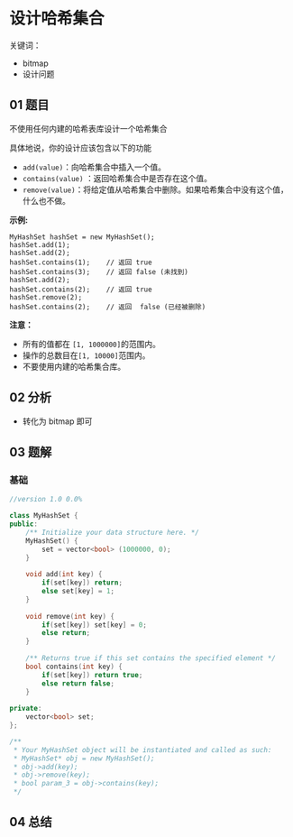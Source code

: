 # 设计哈希集合
关键词：

- bitmap
- 设计问题

## 01 题目

不使用任何内建的哈希表库设计一个哈希集合

具体地说，你的设计应该包含以下的功能

- `add(value)`：向哈希集合中插入一个值。
- `contains(value)` ：返回哈希集合中是否存在这个值。
- `remove(value)`：将给定值从哈希集合中删除。如果哈希集合中没有这个值，什么也不做。


**示例:**

```
MyHashSet hashSet = new MyHashSet();
hashSet.add(1);         
hashSet.add(2);         
hashSet.contains(1);    // 返回 true
hashSet.contains(3);    // 返回 false (未找到)
hashSet.add(2);          
hashSet.contains(2);    // 返回 true
hashSet.remove(2);          
hashSet.contains(2);    // 返回  false (已经被删除)
```


**注意：**

- 所有的值都在 `[1, 1000000]`的范围内。
- 操作的总数目在`[1, 10000]`范围内。
- 不要使用内建的哈希集合库。

## 02 分析

- 转化为 bitmap 即可

## 03 题解

### 基础

```c++
//version 1.0 0.0%

class MyHashSet {
public:
    /** Initialize your data structure here. */
    MyHashSet() {
        set = vector<bool> (1000000, 0);
    }
    
    void add(int key) {
        if(set[key]) return;
        else set[key] = 1;
    }
    
    void remove(int key) {
        if(set[key]) set[key] = 0;
        else return;
    }
    
    /** Returns true if this set contains the specified element */
    bool contains(int key) {
        if(set[key]) return true;
        else return false;
    }
    
private:
    vector<bool> set;    
};

/**
 * Your MyHashSet object will be instantiated and called as such:
 * MyHashSet* obj = new MyHashSet();
 * obj->add(key);
 * obj->remove(key);
 * bool param_3 = obj->contains(key);
 */
```

## 04 总结

